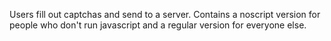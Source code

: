 Users fill out captchas and send to a server. Contains a noscript version for people who don't run javascript and a regular version for everyone else.